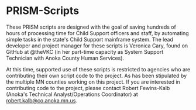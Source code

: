 PRISM-Scripts
===================
These PRISM scripts are designed with the goal of saving hundreds of hours of processing time for Child Support officers and staff, by automating simple tasks in the state's Child Support mainframe system. The lead developer and project manager for these scripts is Veronica Cary, found on GitHub at @theVKC (in her part-time capacity as System Support Technician with Anoka County Human Services). 

At this time, supported use of these scripts is restricted to agencies who are contributing their own script code to the project. As has been stipulated by the multiple MN counties working on this project. If you are interested in contributing code to the project, please contact Robert Fewins-Kalb (Anoka's Technical Analyst/Operations Coordinator) at robert.kalb@co.anoka.mn.us.
